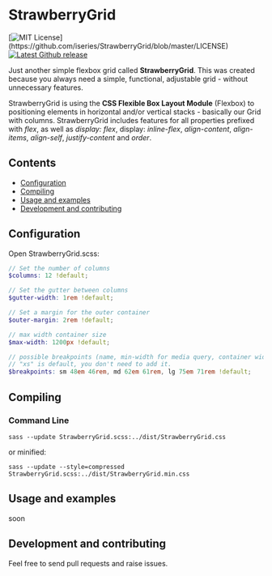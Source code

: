 
# StrawberryGrid
[![MIT License](https://img.shields.io/apm/l/atomic-design-ui.svg?)](https://github.com/iseries/StrawberryGrid/blob/master/LICENSE)
[![Latest Github release](https://img.shields.io/github/release/iseries/StrawberryGrid.svg)](https://github.com/iseries/StrawberryGrid/releases/latest)

Just another simple flexbox grid called **StrawberryGrid**. This was created because you always need a simple, functional, adjustable grid - without unnecessary features.

StrawberryGrid is using the **CSS Flexible Box Layout Module** (Flexbox) to positioning elements in horizontal and/or vertical stacks - basically our Grid with columns.
StrawberryGrid includes features for all properties prefixed with _flex_, as well as _display: flex_,
display: _inline-flex_, _align-content_, _align-items_, _align-self_, _justify-content_ and _order_.

## Contents
- [Configuration](#configuration)
- [Compiling](#compiling)
- [Usage and examples](#usage-and-examples)
- [Development and contributing](#development-and-contributing)

## Configuration
Open StrawberryGrid.scss:
```scss
// Set the number of columns
$columns: 12 !default;

// Set the gutter between columns
$gutter-width: 1rem !default;

// Set a margin for the outer container
$outer-margin: 2rem !default;

// max width container size
$max-width: 1200px !default;

// possible breakpoints (name, min-width for media query, container width)
// "xs" is default, you don't need to add it.
$breakpoints: sm 48em 46rem, md 62em 61rem, lg 75em 71rem !default;
```

## Compiling
### Command Line
```shell
sass --update StrawberryGrid.scss:../dist/StrawberryGrid.css
```
or minified:
```shell
sass --update --style=compressed StrawberryGrid.scss:../dist/StrawberryGrid.min.css
```

## Usage and examples
soon

## Development and contributing
Feel free to send pull requests and raise issues.